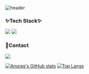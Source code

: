![header](https://capsule-render.vercel.app/api?type=venom&color=gradient&customColorList=3&height=300&section=header&text=Jiae's%20Github&animation=fadeIn&fontColor=0e1d25&fontSize=70)

### ✨Tech Stack✨
<img src="https://img.shields.io/badge/react-20232a.svg?style=for-the-badge&logo=react&logoColor=61DAFB" /> <img src="https://img.shields.io/badge/typescript-20232a.svg?style=for-the-badge&logo=typescript&logoColor=3178C6" />

### 📮Contact
<img src="https://img.shields.io/badge/Velog-1EBC8F?style=for-the-badge&logo=velog&logoColor=white" />

[![Anurag's GitHub stats](https://github-readme-stats.vercel.app/api?username=choi-jiae&count_private=true&show_icons=true)](https://github.com/anuraghazra/github-readme-stats) 
[![Top Langs](https://github-readme-stats.vercel.app/api/top-langs/?username=choi-jiae&&layout=compact)](https://github.com/anuraghazra/github-readme-stats)

<!---
choi-jiae/choi-jiae is a ✨ special ✨ repository because its `README.md` (this file) appears on your GitHub profile.
You can click the Preview link to take a look at your changes.
--->
